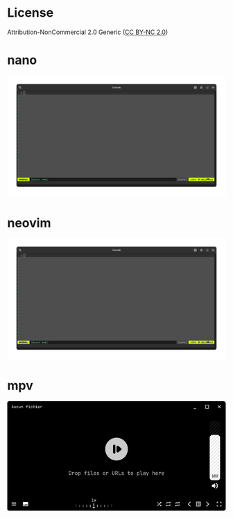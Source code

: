 # License

Attribution-NonCommercial 2.0 Generic ([CC BY-NC 2.0](https://creativecommons.org/licenses/by-nc/2.0/)) 


# nano

![](/nvim/Screenshot.png)


# neovim

![](/nvim/Screenshot.png)


# mpv

![](/mpv/Screenshot.png)
